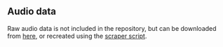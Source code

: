 ## Audio data

Raw audio data is not included in the repository, but can be downloaded from [here](https://cloud.bghorvath.dev/wl/?id=oeO2t9Q9sYGE1sDmME0XGKk9ptd7OYM9&mode=list), or recreated using the [scraper script](../../preprocessing/episode_scraper.py).
